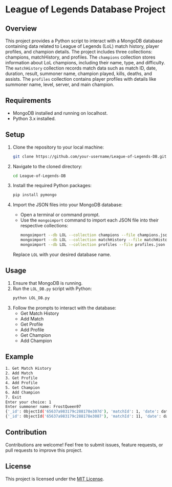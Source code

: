 
# League of Legends Database Project

## Overview
This project provides a Python script to interact with a MongoDB database containing data related to League of Legends (LoL) match history, player profiles, and champion details. The project includes three collections: champions, matchHistory, and profiles. The `champions` collection stores information about LoL champions, including their name, type, and difficulty. The `matchHistory` collection records match data such as match ID, date, duration, result, summoner name, champion played, kills, deaths, and assists. The `profiles` collection contains player profiles with details like summoner name, level, server, and main champion.

## Requirements
- MongoDB installed and running on localhost.
- Python 3.x installed.

## Setup
1. Clone the repository to your local machine:
   ```bash
   git clone https://github.com/your-username/League-of-Legends-DB.git
   ```
   
2. Navigate to the cloned directory:
   ```bash
   cd League-of-Legends-DB
   ```

3. Install the required Python packages:
   ```bash
   pip install pymongo
   ```

4. Import the JSON files into your MongoDB database:
   - Open a terminal or command prompt.
   - Use the `mongoimport` command to import each JSON file into their respective collections:
     ```bash
     mongoimport --db LOL --collection champions --file champions.json
     mongoimport --db LOL --collection matchHistory --file matchHistory.json
     mongoimport --db LOL --collection profiles --file profiles.json
     ```
   Replace `LOL` with your desired database name.

## Usage
1. Ensure that MongoDB is running.
2. Run the `LOL_DB.py` script with Python:
   ```bash
   python LOL_DB.py
   ```
3. Follow the prompts to interact with the database:
   - Get Match History
   - Add Match
   - Get Profile
   - Add Profile
   - Get Champion
   - Add Champion

## Example
```bash
1. Get Match History
2. Add Match
3. Get Profile
4. Add Profile
5. Get Champion
6. Add Champion
7. Exit
Enter your choice: 1
Enter summoner name: FrostQueen97
{'_id': ObjectId('65637a983179c288178e307d'), 'matchId': 1, 'date': datetime.datetime(2023, 11, 1, 0, 0), 'duration': '25:30', 'result': 'Victory', 'summonerName': 'FrostQueen97', 'champion': 'Ahri', 'kills': 10, 'deaths': 2, 'assists': 15, 'KillDeathPercent': 5.0}
{'_id': ObjectId('65637a983179c288178e3087'), 'matchId': 11, 'date': datetime.datetime(2023, 9, 28, 0, 0), 'duration': '27:20', 'result': 'Victory', 'summonerName': 'FrostQueen97', 'champion': 'Ahri', 'kills': 8, 'deaths': 1, 'assists': 10, 'KillDeathPercent': 8.0}
```

## Contribution
Contributions are welcome! Feel free to submit issues, feature requests, or pull requests to improve this project.

## License
This project is licensed under the [MIT License](LICENSE).
